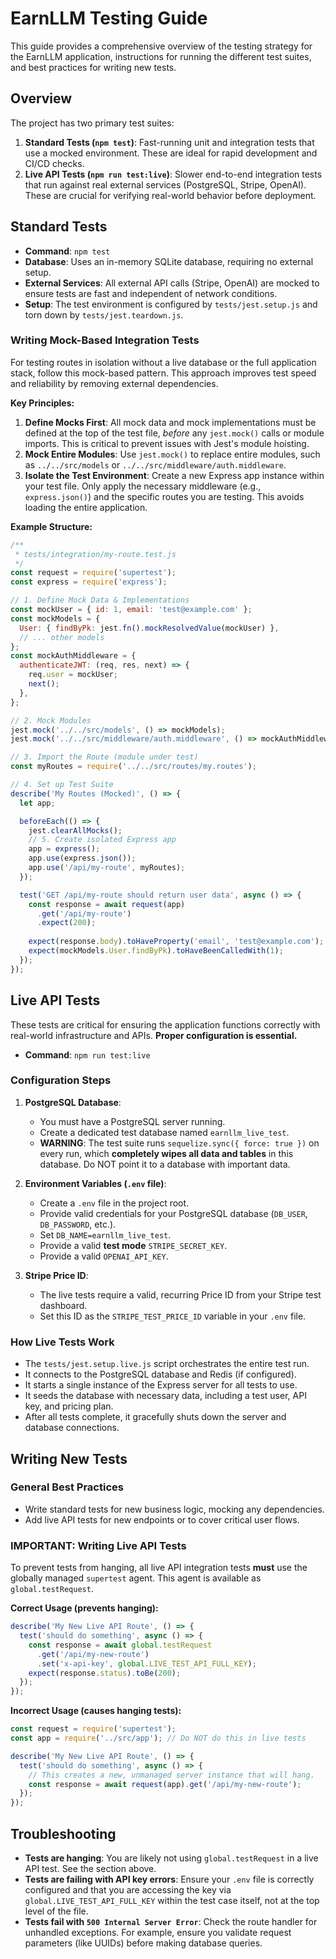 # EarnLLM Testing Guide

This guide provides a comprehensive overview of the testing strategy for the EarnLLM application, instructions for running the different test suites, and best practices for writing new tests.

## Overview

The project has two primary test suites:

1.  **Standard Tests (`npm test`)**: Fast-running unit and integration tests that use a mocked environment. These are ideal for rapid development and CI/CD checks.
2.  **Live API Tests (`npm run test:live`)**: Slower end-to-end integration tests that run against real external services (PostgreSQL, Stripe, OpenAI). These are crucial for verifying real-world behavior before deployment.

## Standard Tests

-   **Command**: `npm test`
-   **Database**: Uses an in-memory SQLite database, requiring no external setup.
-   **External Services**: All external API calls (Stripe, OpenAI) are mocked to ensure tests are fast and independent of network conditions.
-   **Setup**: The test environment is configured by `tests/jest.setup.js` and torn down by `tests/jest.teardown.js`.

### Writing Mock-Based Integration Tests

For testing routes in isolation without a live database or the full application stack, follow this mock-based pattern. This approach improves test speed and reliability by removing external dependencies.

**Key Principles:**

1.  **Define Mocks First**: All mock data and mock implementations must be defined at the top of the test file, *before* any `jest.mock()` calls or module imports. This is critical to prevent issues with Jest's module hoisting.
2.  **Mock Entire Modules**: Use `jest.mock()` to replace entire modules, such as `../../src/models` or `../../src/middleware/auth.middleware`.
3.  **Isolate the Test Environment**: Create a new Express app instance within your test file. Only apply the necessary middleware (e.g., `express.json()`) and the specific routes you are testing. This avoids loading the entire application.

**Example Structure:**

```javascript
/**
 * tests/integration/my-route.test.js
 */
const request = require('supertest');
const express = require('express');

// 1. Define Mock Data & Implementations
const mockUser = { id: 1, email: 'test@example.com' };
const mockModels = {
  User: { findByPk: jest.fn().mockResolvedValue(mockUser) },
  // ... other models
};
const mockAuthMiddleware = {
  authenticateJWT: (req, res, next) => {
    req.user = mockUser;
    next();
  },
};

// 2. Mock Modules
jest.mock('../../src/models', () => mockModels);
jest.mock('../../src/middleware/auth.middleware', () => mockAuthMiddleware);

// 3. Import the Route (module under test)
const myRoutes = require('../../src/routes/my.routes');

// 4. Set up Test Suite
describe('My Routes (Mocked)', () => {
  let app;

  beforeEach(() => {
    jest.clearAllMocks();
    // 5. Create isolated Express app
    app = express();
    app.use(express.json());
    app.use('/api/my-route', myRoutes);
  });

  test('GET /api/my-route should return user data', async () => {
    const response = await request(app)
      .get('/api/my-route')
      .expect(200);
    
    expect(response.body).toHaveProperty('email', 'test@example.com');
    expect(mockModels.User.findByPk).toHaveBeenCalledWith(1);
  });
});
```

## Live API Tests

These tests are critical for ensuring the application functions correctly with real-world infrastructure and APIs. **Proper configuration is essential.**

-   **Command**: `npm run test:live`

### Configuration Steps

1.  **PostgreSQL Database**:
    -   You must have a PostgreSQL server running.
    -   Create a dedicated test database named `earnllm_live_test`.
    -   **WARNING**: The test suite runs `sequelize.sync({ force: true })` on every run, which **completely wipes all data and tables** in this database. Do NOT point it to a database with important data.

2.  **Environment Variables (`.env` file)**:
    -   Create a `.env` file in the project root.
    -   Provide valid credentials for your PostgreSQL database (`DB_USER`, `DB_PASSWORD`, etc.).
    -   Set `DB_NAME=earnllm_live_test`.
    -   Provide a valid **test mode** `STRIPE_SECRET_KEY`.
    -   Provide a valid `OPENAI_API_KEY`.

3.  **Stripe Price ID**:
    -   The live tests require a valid, recurring Price ID from your Stripe test dashboard.
    -   Set this ID as the `STRIPE_TEST_PRICE_ID` variable in your `.env` file.

### How Live Tests Work

-   The `tests/jest.setup.live.js` script orchestrates the entire test run.
-   It connects to the PostgreSQL database and Redis (if configured).
-   It starts a single instance of the Express server for all tests to use.
-   It seeds the database with necessary data, including a test user, API key, and pricing plan.
-   After all tests complete, it gracefully shuts down the server and database connections.

## Writing New Tests

### General Best Practices

-   Write standard tests for new business logic, mocking any dependencies.
-   Add live API tests for new endpoints or to cover critical user flows.

### **IMPORTANT**: Writing Live API Tests

To prevent tests from hanging, all live API integration tests **must** use the globally managed `supertest` agent. This agent is available as `global.testRequest`.

**Correct Usage (prevents hanging):**
```javascript
describe('My New Live API Route', () => {
  test('should do something', async () => {
    const response = await global.testRequest
      .get('/api/my-new-route')
      .set('x-api-key', global.LIVE_TEST_API_FULL_KEY);
    expect(response.status).toBe(200);
  });
});
```

**Incorrect Usage (causes hanging tests):**
```javascript
const request = require('supertest');
const app = require('../src/app'); // Do NOT do this in live tests

describe('My New Live API Route', () => {
  test('should do something', async () => {
    // This creates a new, unmanaged server instance that will hang.
    const response = await request(app).get('/api/my-new-route');
  });
});
```

## Troubleshooting

-   **Tests are hanging**: You are likely not using `global.testRequest` in a live API test. See the section above.
-   **Tests are failing with API key errors**: Ensure your `.env` file is correctly configured and that you are accessing the key via `global.LIVE_TEST_API_FULL_KEY` within the test case itself, not at the top level of the file.
-   **Tests fail with `500 Internal Server Error`**: Check the route handler for unhandled exceptions. For example, ensure you validate request parameters (like UUIDs) before making database queries.
